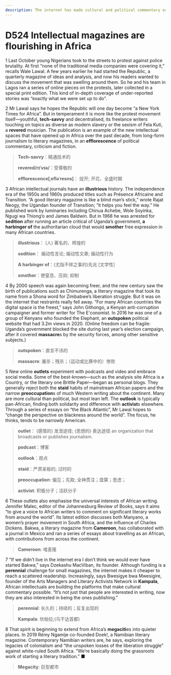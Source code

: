 ```yaml
---
description: The internet has made cultural and political commentary easier—and freer
---
```


# D524 Intellectual magazines are flourishing in Africa
1 Last October young Nigerians took to the streets to protest against police brutality. At first “none of the traditional media companies were covering it,” recalls Wale Lawal. A few years earlier he had started the Republic, a quarterly magazine of ideas and analysis, and now his readers wanted to discuss the movement that was swelling around them. So he and his team in Lagos ran a series of online pieces on the protests, later collected in a special print edition. This kind of in-depth coverage of under-reported stories was “exactly what we were set up to do”.

2 Mr Lawal says he hopes the Republic will one day become “a New York Times for Africa”. But in temperament it is more like the protest movement itself—youthful, **tech-savvy** and decentralised, its freelance writers touching on topics as diverse as modern slavery or the sexism of Fela Kuti, a **revered** musician. The publication is an example of the new intellectual spaces that have opened up in Africa over the past decade, from long-form journalism to literary magazines, in an **efflorescence** of political commentary, criticism and fiction.

> **Tech-savvy**：精通技术的
>
> **revered/rɪˈvɪə/**：受尊敬的
>
> **efflorescence[ˌefləˈresns]**： 绽开; 开花、全盛时期
>

3 African intellectual journals have an **illustrious** history. The independence era of the 1950s and 1960s produced titles such as Présence Africaine and Transition. “A good literary magazine is like a blind man’s stick,” wrote Rajat Neogy, the Ugandan founder of Transition; “it helps you feel the way.” He published work by luminaries including Chinua Achebe, Wole Soyinka, Ngugi wa Thiong’o and James Baldwin. But in 1968 he was arrested for **sedition** after running an article critical of Uganda’s government, **a harbinger of** the authoritarian cloud that would **smother** free expression in many African countries.

> **illustrious**： (人) 著名的、辉煌的
>
> **sedition**： 煽动性言论; 煽动性文章; 煽动性行为
>
> **A harbinger of**：(尤指不祥之事的)先兆 [文学性]
>
> **smother**：使窒息、压抑; 抑制
>

4 By 2000 speech was again becoming freer, and the new century saw the birth of publications such as Chimurenga, a literary magazine that took its name from a Shona word for Zimbabwe’s liberation struggle. But it was on the internet that restraints really fell away. “For many African countries the digital space is the freest,” says John Githongo, a Kenyan anti-corruption campaigner and former writer for The E'conomist. In 2016 he was one of a group of Kenyans who founded the Elephant, an **outspoken** political website that had 3.2m views in 2020. (Online freedom can be fragile: Uganda’s government blocked the site during last year’s election campaign, after it covered **massacre**s by the security forces, among other sensitive subjects.)

> **outspoken**：直言不讳的
>
> **massacre**: 屠杀；残杀；（运动或比赛中的）惨败
>

5 New online **outlets** experiment with podcasts and video and embrace social media. Some of the best-known—such as the analysis site Africa is a Country, or the literary one Brittle Paper—began as personal blogs. They generally reject both the **staid** habits of mainstream African papers and the narrow **preoccupation**s of much Western writing about the continent. Many are more cultural than political, but most lean left. The **outlook** is typically pan-African, finding both solidarity and difference with **activist**s elsewhere. Through a series of essays on “the Black Atlantic”, Mr Lawal hopes to “change the perspective on blackness around the world”. The focus, he thinks, tends to be narrowly American.

> **outlet**： (感情的) 发泄途径; (思想的) 表达途径 an organization that broadcasts or publishes journalism.
>
> **podcast**：博客
>
> **outlook**：观点
>
> **staid**：严肃呆板的; 过时的
>
> **preoccupation**: 偏见；先取; 全神贯注；盘算；思虑；
>
> **activist**: 积极分子；活跃分子
>

6 These outlets also emphasise the universal interests of African writing. Jennifer Malec, editor of the Johannesburg Review of Books, says it aims “to give a voice to African writers to comment on significant literary works from around the world”. Its latest edition discusses both Manyano, a women’s prayer movement in South Africa, and the influence of Charles Dickens. Bakwa, a literary magazine from **Cameroon**, has collaborated with a journal in Mexico and ran a series of essays about travelling as an African, with contributions from across the continent.

> **Cameroon**: 喀麦隆
>

7 “If we didn’t live in the internet era I don’t think we would ever have started Bakwa,” says Dzekashu MacViban, its founder. Although funding is a **perennial** challenge for small magazines, the internet makes it cheaper to reach a scattered readership. Increasingly, says Bwesigye bwa Mwesigire, founder of the Arts Managers and Literary Activists Network in **Kampala**, African intellectuals are building the platforms that make cultural commentary possible. “It’s not just that people are interested in writing, now they are also interested in being the ones publishing.”

> **perennial**: 长久的；持续的；反复出现的
>
> **Kampala**: 坎帕拉;(乌干达首都)
>

8 That spirit is beginning to extend from Africa’s **megaciti**es into quieter places. In 2019 Rémy Ngamije co-founded Doek!, a Namibian literary magazine. Contemporary Namibian writers are, he says, exploring the legacies of colonialism and “the unspoken losses of the liberation struggle” against white-ruled South Africa. “We’re basically doing the grassroots work of starting a literary tradition.” ■

> **Megacity**: 巨型都市
>

